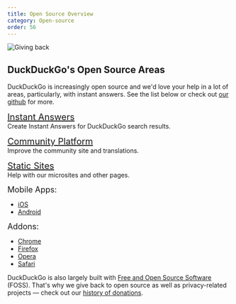 ```yaml
---
title: Open Source Overview
category: Open-source
order: 56
---
```

<html><body><img alt="Giving back" src="/edition-jekyll-template/images/21c07cef6e61cf10afd25b0829284aaa.jpg"><h2>DuckDuckGo's Open Source Areas</h2>&#xD;
&#xD;
<p>DuckDuckGo is increasingly open source and we'd love your help in a lot of areas, particularly, with instant answers. See the list below or check out <a href="https://github.com/duckduckgo">our github</a> for more.</p>&#xD;
&#xD;
<p>&#xD;
<a href="http://duckduckhack.com/" style="font-size: 20px; display:block;">Instant Answers</a>&#xD;
Create Instant Answers for DuckDuckGo search results.&#xD;
</p>&#xD;
&#xD;
<p>&#xD;
<a href="https://github.com/duckduckgo/community-platform" style="font-size: 20px; display:block;">Community Platform</a>&#xD;
Improve the community site and translations.&#xD;
</p><p></p>&#xD;
&#xD;
<p>&#xD;
<a href="https://github.com/duckduckgo/duckduckgo-publisher" style="font-size: 20px; display:block;">Static Sites</a>&#xD;
Help with our microsites and other pages.&#xD;
</p>&#xD;
&#xD;
<p>&#xD;
<span style="font-size: 18px;">Mobile Apps:</span>&#xD;
</p><ul><li><a href="https://github.com/duckduckgo/ios">iOS</a></li>&#xD;
<li><a href="https://github.com/duckduckgo/android">Android</a></li>&#xD;
</ul><p>&#xD;
<span style="font-size:18px;">Addons:</span>&#xD;
</p><ul><li><a href="https://github.com/duckduckgo/chrome-zeroclickinfo">Chrome</a></li>&#xD;
<li><a href="https://github.com/duckduckgo/firefox-zeroclickinfo">Firefox</a></li>&#xD;
<li><a href="https://github.com/duckduckgo/opera-zeroclickinfo">Opera</a></li>&#xD;
<li><a href="https://github.com/duckduckgo/safari-zeroclickinfo">Safari</a></li>&#xD;
</ul><p>&#xD;
DuckDuckGo is also largely built with <a href="https://duck.co/help/company/architecture">Free and Open Source Software</a> (FOSS). That's why we give back to open source as well as privacy-related projects — check out our <a href="https://duckduckgo.com/donations">history of donations</a>.</p></body></html>